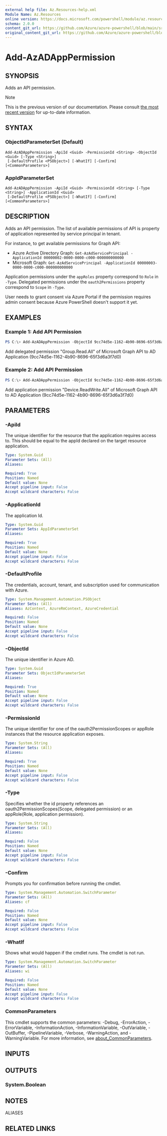 ```yaml
---
external help file: Az.Resources-help.xml
Module Name: Az.Resources
online version: https://docs.microsoft.com/powershell/module/az.resources/add-azadapppermission
schema: 2.0.0
content_git_url: https://github.com/Azure/azure-powershell/blob/main/src/Resources/Resources/help/Add-AzADAppPermission.md
original_content_git_url: https://github.com/Azure/azure-powershell/blob/main/src/Resources/Resources/help/Add-AzADAppPermission.md
---
```


# Add-AzADAppPermission

## SYNOPSIS
Adds an API permission.

> [!NOTE]
>This is the previous version of our documentation. Please consult [the most recent version](/powershell/module/az.resources/add-azadapppermission) for up-to-date information.

## SYNTAX

### ObjectIdParameterSet (Default)
```
Add-AzADAppPermission -ApiId <Guid> -PermissionId <String> -ObjectId <Guid> [-Type <String>]
 [-DefaultProfile <PSObject>] [-WhatIf] [-Confirm] [<CommonParameters>]
```

### AppIdParameterSet
```
Add-AzADAppPermission -ApiId <Guid> -PermissionId <String> [-Type <String>] -ApplicationId <Guid>
 [-DefaultProfile <PSObject>] [-WhatIf] [-Confirm] [<CommonParameters>]
```

## DESCRIPTION
Adds an API permission.
The list of available permissions of API is property of application represented by service principal in tenant.

For instance, to get available permissions for Graph API:
* Azure Active Directory Graph: `Get-AzAdServicePrincipal -ApplicationId 00000002-0000-0000-c000-000000000000`
* Microsoft Graph: `Get-AzAdServicePrincipal -ApplicationId 00000003-0000-0000-c000-000000000000`

Application permissions under the `appRoles` property correspond to `Role` in `-Type`.
Delegated permissions under the `oauth2Permissions` property correspond to `Scope` in `-Type`.

User needs to grant consent via Azure Portal if the permission requires admin consent because Azure PowerShell doesn't support it yet.

## EXAMPLES

### Example 1: Add API Permission
```powershell
PS C:\> Add-AzADAppPermission -ObjectId 9cc74d5e-1162-4b90-8696-65f3d6a3f7d0 -ApiId 00000003-0000-0000-c000-000000000000 -PermissionId 5f8c59db-677d-491f-a6b8-5f174b11ec1d
```

Add delegated permission "Group.Read.All" of Microsoft Graph API to AD Application (9cc74d5e-1162-4b90-8696-65f3d6a3f7d0)

### Example 2: Add API Permission
```powershell
PS C:\> Add-AzADAppPermission -ObjectId 9cc74d5e-1162-4b90-8696-65f3d6a3f7d0 -ApiId 00000003-0000-0000-c000-000000000000 -PermissionId 1138cb37-bd11-4084-a2b7-9f71582aeddb -Type Role
```

Add application permission "Device.ReadWrite.All" of Microsoft Graph API to AD Application (9cc74d5e-1162-4b90-8696-65f3d6a3f7d0)

## PARAMETERS

### -ApiId
The unique identifier for the resource that the application requires access to.
This should be equal to the appId declared on the target resource application.

```yaml
Type: System.Guid
Parameter Sets: (All)
Aliases:

Required: True
Position: Named
Default value: None
Accept pipeline input: False
Accept wildcard characters: False
```

### -ApplicationId
The application Id.

```yaml
Type: System.Guid
Parameter Sets: AppIdParameterSet
Aliases:

Required: True
Position: Named
Default value: None
Accept pipeline input: False
Accept wildcard characters: False
```

### -DefaultProfile
The credentials, account, tenant, and subscription used for communication with Azure.

```yaml
Type: System.Management.Automation.PSObject
Parameter Sets: (All)
Aliases: AzContext, AzureRmContext, AzureCredential

Required: False
Position: Named
Default value: None
Accept pipeline input: False
Accept wildcard characters: False
```

### -ObjectId
The unique identifier in Azure AD.

```yaml
Type: System.Guid
Parameter Sets: ObjectIdParameterSet
Aliases:

Required: True
Position: Named
Default value: None
Accept pipeline input: False
Accept wildcard characters: False
```

### -PermissionId
The unique identifier for one of the oauth2PermissionScopes or appRole instances that the resource application exposes.

```yaml
Type: System.String
Parameter Sets: (All)
Aliases:

Required: True
Position: Named
Default value: None
Accept pipeline input: False
Accept wildcard characters: False
```

### -Type
Specifies whether the id property references an oauth2PermissionScopes(Scope, delegated permission) or an appRole(Role, application permission).

```yaml
Type: System.String
Parameter Sets: (All)
Aliases:

Required: False
Position: Named
Default value: None
Accept pipeline input: False
Accept wildcard characters: False
```

### -Confirm
Prompts you for confirmation before running the cmdlet.

```yaml
Type: System.Management.Automation.SwitchParameter
Parameter Sets: (All)
Aliases: cf

Required: False
Position: Named
Default value: None
Accept pipeline input: False
Accept wildcard characters: False
```

### -WhatIf
Shows what would happen if the cmdlet runs.
The cmdlet is not run.

```yaml
Type: System.Management.Automation.SwitchParameter
Parameter Sets: (All)
Aliases: wi

Required: False
Position: Named
Default value: None
Accept pipeline input: False
Accept wildcard characters: False
```

### CommonParameters
This cmdlet supports the common parameters: -Debug, -ErrorAction, -ErrorVariable, -InformationAction, -InformationVariable, -OutVariable, -OutBuffer, -PipelineVariable, -Verbose, -WarningAction, and -WarningVariable. For more information, see [about_CommonParameters](http://go.microsoft.com/fwlink/?LinkID=113216).

## INPUTS

## OUTPUTS

### System.Boolean

## NOTES

ALIASES

## RELATED LINKS

